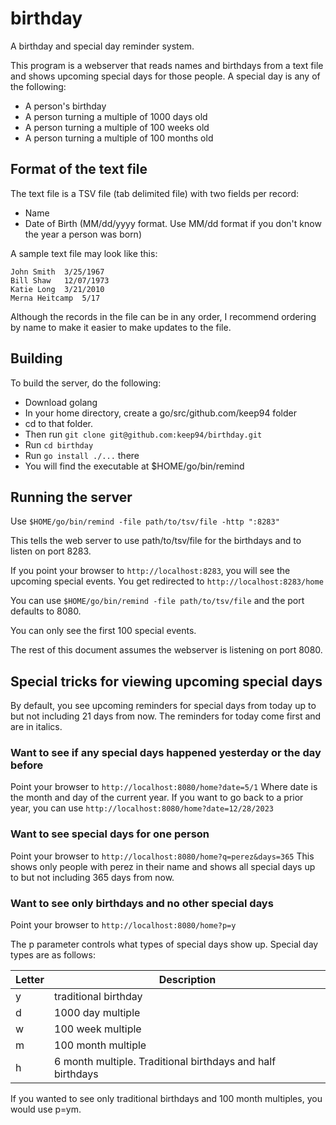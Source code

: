 # birthday

A birthday and special day reminder system.

This program is a webserver that reads names and birthdays from a text file and shows upcoming special days for those people. A special day is any of the following:

- A person's birthday
- A person turning a multiple of 1000 days old
- A person turning a multiple of 100 weeks old
- A person turning a multiple of 100 months old

## Format of the text file

The text file is a TSV file (tab delimited file) with two fields per record:

- Name
- Date of Birth (MM/dd/yyyy format. Use MM/dd format if you don't know the year a person was born)

A sample text file may look like this:

```
John Smith	3/25/1967
Bill Shaw	12/07/1973
Katie Long	3/21/2010
Merna Heitcamp	5/17
```

Although the records in the file can be in any order, I recommend ordering by name to make it easier to make updates to the file.

## Building

To build the server, do the following:

- Download golang
- In your home directory, create a go/src/github.com/keep94 folder
- cd to that folder.
- Then run `git clone git@github.com:keep94/birthday.git`
- Run `cd birthday`
- Run `go install ./...` there
- You will find the executable at $HOME/go/bin/remind

## Running the server

Use `$HOME/go/bin/remind -file path/to/tsv/file -http ":8283"`

This tells the web server to use path/to/tsv/file for the birthdays and to
listen on port 8283. 

If you point your browser to `http://localhost:8283`, you will see the upcoming special events. You get redirected to `http://localhost:8283/home`

You can use `$HOME/go/bin/remind -file path/to/tsv/file` and the port defaults to 8080.

You can only see the first 100 special events.

The rest of this document assumes the webserver is listening on port 8080.

## Special tricks for viewing upcoming special days

By default, you see upcoming reminders for special days from today up to but not including 21 days from now. The reminders for today come first and are in italics.

### Want to see if any special days happened yesterday or the day before

Point your browser to `http://localhost:8080/home?date=5/1` Where date is the month and day of the current year. If you want to go back to a prior year, you can use `http://localhost:8080/home?date=12/28/2023`

### Want to see special days for one person

Point your browser to `http://localhost:8080/home?q=perez&days=365` This shows only people with perez in their name and shows all special days up to but not including 365 days from now.

### Want to see only birthdays and no other special days

Point your browser to `http://localhost:8080/home?p=y`

The p parameter controls what types of special days show up. Special day types are as follows:

| Letter | Description |
| ------ | ----------- |
| y | traditional birthday |
| d | 1000 day multiple |
| w | 100 week multiple |
| m | 100 month multiple |
| h | 6 month multiple. Traditional birthdays and half birthdays |

If you wanted to see only traditional birthdays and 100 month multiples, you would use p=ym.

